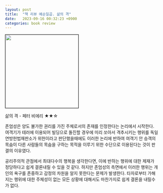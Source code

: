 ```yaml
---
layout: post
title:  "책 리뷰 예순일곱. 삶의 격"
date:   2023-09-16 00:32:23 +0900
categories: book review
---
```

<img width=240px style="border:1px solid black;" src="https://shopping-phinf.pstatic.net/main_3249412/32494125828.20230913071220.jpg?type=w300">  
  
삶의 격 - 페터 비에리 ★★☆  
  
존엄성은 양도 불가한 권리를 가진 주체로서의 존재를 인정한다는 논리에서 시작한다. 여객기가 테러에 이용되어 빌딩으로 돌진할 경우에 미리 쏘아서 격추시키는 행위를 독일 연방헌법재판소가 위헌이라고 판단했을때에도 이러한 논리에 반하여 여객기 안 승객의 목숨이 다른 사람들의 목숨을 구하는 목적을 이루기 위한 수단으로 이용된다는 것이 판결의 이유였다.  
  
공리주의적 관점에서 최대다수의 행복을 생각한다면, 이에 반하는 행위에 대한 제재가 정당하다고 쉽게 결론내릴 수 있을 것 같다. 하지만 존엄성의 측면에서 이러한 행위는 개인의 욕구를 존중하고 감정의 차원을 알지 못한다는 문제가 발생한다. 타자로부터 가해지는 행위에 대한 주체성이 없는 모든 상황에 대해서도 마찬가지로 쉽게 결론을 내릴수가 없다.  
